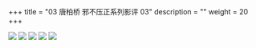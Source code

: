 +++
title = "03 唐柏桥 邪不压正系列影评 03"
description = ""
weight = 20
+++

<img src="xbsz_x03.png-0.jpg" style="max-width:90%">
<img src="xbsz_x03.png-1.jpg" style="max-width:90%">
<img src="xbsz_x03.png-2.jpg" style="max-width:90%">
<img src="xbsz_x03.png-3.jpg" style="max-width:90%">
<img src="xbsz_x03.png-4.jpg" style="max-width:90%">






